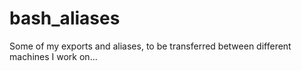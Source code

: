 bash_aliases
============

Some of my exports and aliases, to be transferred between different machines I work on...
